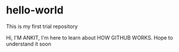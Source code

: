 # hello-world
This is my first trial repository

Hi, I'M ANKIT, I'm here to learn about HOW GITHUB WORKS. 
Hope to understand it soon
